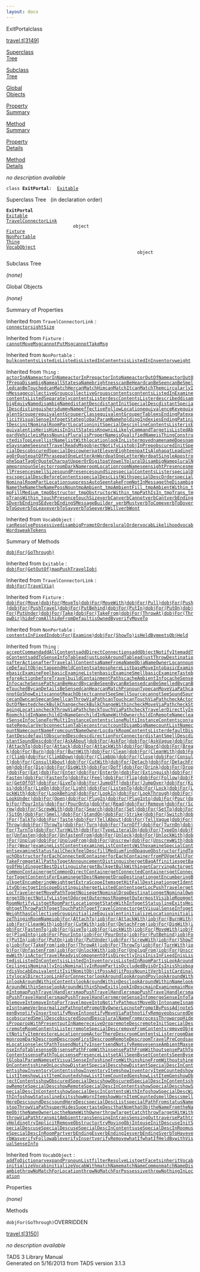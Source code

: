 ```yaml
---
layout: docs
---
```

<span class="title">ExitPortal</span><span class="type">class</span>

[travel.t](../file/travel.t.html)\[[3149](../source/travel.t.html#3149)\]

[Superclass  
Tree](#_SuperClassTree_)

[Subclass  
Tree](#_SubClassTree_)

[Global  
Objects](#_ObjectSummary_)

[Property  
Summary](#_PropSummary_)

[Method  
Summary](#_MethodSummary_)

[Property  
Details](#_Properties_)

[Method  
Details](#_Methods_)



*no description available*

`class `**`ExitPortal`**` :   `[`Exitable`](../object/Exitable.html)



<span id="_SuperClassTree_"></span>



<span class="hdln">Superclass Tree</span>   (in declaration order)



**`ExitPortal`**  
[`Exitable`](../object/Exitable.html)  
[`TravelConnectorLink`](../object/TravelConnectorLink.html)  
`                         object`  
[`Fixture`](../object/Fixture.html)  
[`NonPortable`](../object/NonPortable.html)  
[`Thing`](../object/Thing.html)  
[`VocabObject`](../object/VocabObject.html)  
`                                                 object`  
<span id="_SubClassTree_"></span>



<span class="hdln">Subclass Tree</span>  



*(none)* <span id="_ObjectSummary_"></span>



<span class="hdln">Global Objects</span>  



*(none)* <span id="_PropSummary_"></span>



<span class="hdln">Summary of Properties</span>  







Inherited from `TravelConnectorLink` :  
[`connector`](../object/TravelConnectorLink.html#connector)[`sightSize`](../object/TravelConnectorLink.html#sightSize)

Inherited from `Fixture` :  
[`cannotMoveMsg`](../object/Fixture.html#cannotMoveMsg)[`cannotPutMsg`](../object/Fixture.html#cannotPutMsg)[`cannotTakeMsg`](../object/Fixture.html#cannotTakeMsg)

Inherited from `NonPortable` :  
[`bulk`](../object/NonPortable.html#bulk)[`contentsListed`](../object/NonPortable.html#contentsListed)[`isListed`](../object/NonPortable.html#isListed)[`isListedInContents`](../object/NonPortable.html#isListedInContents)[`isListedInInventory`](../object/NonPortable.html#isListedInInventory)[`weight`](../object/NonPortable.html#weight)

Inherited from `Thing` :  
[`actorInAName`](../object/Thing.html#actorInAName)[`actorInName`](../object/Thing.html#actorInName)[`actorInPrep`](../object/Thing.html#actorInPrep)[`actorIntoName`](../object/Thing.html#actorIntoName)[`actorOutOfName`](../object/Thing.html#actorOutOfName)[`actorOutOfPrep`](../object/Thing.html#actorOutOfPrep)[`aDisambigName`](../object/Thing.html#aDisambigName)[`allStates`](../object/Thing.html#allStates)[`aName`](../object/Thing.html#aName)[`brightness`](../object/Thing.html#brightness)[`canBeHeard`](../object/Thing.html#canBeHeard)[`canBeSeen`](../object/Thing.html#canBeSeen)[`canBeSmelled`](../object/Thing.html#canBeSmelled)[`canBeTouched`](../object/Thing.html#canBeTouched)[`canMatchHer`](../object/Thing.html#canMatchHer)[`canMatchHim`](../object/Thing.html#canMatchHim)[`canMatchIt`](../object/Thing.html#canMatchIt)[`canMatchThem`](../object/Thing.html#canMatchThem)[`circularlyInMessage`](../object/Thing.html#circularlyInMessage)[`collectiveGroup`](../object/Thing.html#collectiveGroup)[`collectiveGroups`](../object/Thing.html#collectiveGroups)[`contents`](../object/Thing.html#contents)[`contentsListedInExamine`](../object/Thing.html#contentsListedInExamine)[`contentsListedSeparately`](../object/Thing.html#contentsListedSeparately)[`contentsLister`](../object/Thing.html#contentsLister)[`descContentsLister`](../object/Thing.html#descContentsLister)[`described`](../object/Thing.html#described)[`disambigEquivName`](../object/Thing.html#disambigEquivName)[`disambigName`](../object/Thing.html#disambigName)[`distantDesc`](../object/Thing.html#distantDesc)[`distantInitSpecialDesc`](../object/Thing.html#distantInitSpecialDesc)[`distantSpecialDesc`](../object/Thing.html#distantSpecialDesc)[`distinguishers`](../object/Thing.html#distinguishers)[`dummyName`](../object/Thing.html#dummyName)[`effectiveFollowLocation`](../object/Thing.html#effectiveFollowLocation)[`equivalenceKey`](../object/Thing.html#equivalenceKey)[`equivalentGrouper`](../object/Thing.html#equivalentGrouper)[`equivalentGrouperClass`](../object/Thing.html#equivalentGrouperClass)[`equivalentGrouperTable`](../object/Thing.html#equivalentGrouperTable)[`esEndingPat`](../object/Thing.html#esEndingPat)[`explicitVisualSenseInfo`](../object/Thing.html#explicitVisualSenseInfo)[`getState`](../object/Thing.html#getState)[`globalParamName`](../object/Thing.html#globalParamName)[`holdingIndex`](../object/Thing.html#holdingIndex)[`iesEndingPat`](../object/Thing.html#iesEndingPat)[`initDesc`](../object/Thing.html#initDesc)[`initNominalRoomPartLocation`](../object/Thing.html#initNominalRoomPartLocation)[`initSpecialDesc`](../object/Thing.html#initSpecialDesc)[`inlineContentsLister`](../object/Thing.html#inlineContentsLister)[`isEquivalent`](../object/Thing.html#isEquivalent)[`isHer`](../object/Thing.html#isHer)[`isHim`](../object/Thing.html#isHim)[`isInInitState`](../object/Thing.html#isInInitState)[`isKnown`](../object/Thing.html#isKnown)[`isLikelyCommandTarget`](../object/Thing.html#isLikelyCommandTarget)[`isListedAboardVehicle`](../object/Thing.html#isListedAboardVehicle)[`isMassNoun`](../object/Thing.html#isMassNoun)[`isPlural`](../object/Thing.html#isPlural)[`isProperName`](../object/Thing.html#isProperName)[`isQualifiedName`](../object/Thing.html#isQualifiedName)[`isThingConstructed`](../object/Thing.html#isThingConstructed)[`isTopLevel`](../object/Thing.html#isTopLevel)[`listName`](../object/Thing.html#listName)[`listWith`](../object/Thing.html#listWith)[`location`](../object/Thing.html#location)[`lookInLister`](../object/Thing.html#lookInLister)[`moved`](../object/Thing.html#moved)[`name`](../object/Thing.html#name)[`nameDoes`](../object/Thing.html#nameDoes)[`nameSays`](../object/Thing.html#nameSays)[`nameSees`](../object/Thing.html#nameSees)[`notTravelReadyMsg`](../object/Thing.html#notTravelReadyMsg)[`objectNotifyList`](../object/Thing.html#objectNotifyList)[`objInPrep`](../object/Thing.html#objInPrep)[`obscuredInitSpecialDesc`](../object/Thing.html#obscuredInitSpecialDesc)[`obscuredSpecialDesc`](../object/Thing.html#obscuredSpecialDesc)[`owner`](../object/Thing.html#owner)[`patElevenEighteen`](../object/Thing.html#patElevenEighteen)[`patIsAlpha`](../object/Thing.html#patIsAlpha)[`patLeadingTagOrQuote`](../object/Thing.html#patLeadingTagOrQuote)[`patOfPhrase`](../object/Thing.html#patOfPhrase)[`patOneLetterAnWord`](../object/Thing.html#patOneLetterAnWord)[`patOneLetterWord`](../object/Thing.html#patOneLetterWord)[`patSingleApostropheS`](../object/Thing.html#patSingleApostropheS)[`patTagOrQuoteChar`](../object/Thing.html#patTagOrQuoteChar)[`patUpperOrDigit`](../object/Thing.html#patUpperOrDigit)[`patVowelY`](../object/Thing.html#patVowelY)[`pluralDisambigName`](../object/Thing.html#pluralDisambigName)[`pluralName`](../object/Thing.html#pluralName)[`pronounSelector`](../object/Thing.html#pronounSelector)[`roomDarkName`](../object/Thing.html#roomDarkName)[`roomLocation`](../object/Thing.html#roomLocation)[`roomName`](../object/Thing.html#roomName)[`seen`](../object/Thing.html#seen)[`sightPresence`](../object/Thing.html#sightPresence)[`smellPresence`](../object/Thing.html#smellPresence)[`smellSize`](../object/Thing.html#smellSize)[`soundPresence`](../object/Thing.html#soundPresence)[`soundSize`](../object/Thing.html#soundSize)[`specialContentsLister`](../object/Thing.html#specialContentsLister)[`specialDesc`](../object/Thing.html#specialDesc)[`specialDescBeforeContents`](../object/Thing.html#specialDescBeforeContents)[`specialDescListWith`](../object/Thing.html#specialDescListWith)[`specialDescOrder`](../object/Thing.html#specialDescOrder)[`specialNominalRoomPartLocation`](../object/Thing.html#specialNominalRoomPartLocation)[`suppressAutoSeen`](../object/Thing.html#suppressAutoSeen)[`takeFromNotInMessage`](../object/Thing.html#takeFromNotInMessage)[`theDisambigName`](../object/Thing.html#theDisambigName)[`theName`](../object/Thing.html#theName)[`theNamePossNoun`](../object/Thing.html#theNamePossNoun)[`tmpAmbient_`](../object/Thing.html#tmpAmbient_)[`tmpAmbientFill_`](../object/Thing.html#tmpAmbientFill_)[`tmpAmbientWithin_`](../object/Thing.html#tmpAmbientWithin_)[`tmpFillMedium_`](../object/Thing.html#tmpFillMedium_)[`tmpObstructor_`](../object/Thing.html#tmpObstructor_)[`tmpObstructorWithin_`](../object/Thing.html#tmpObstructorWithin_)[`tmpPathIsIn_`](../object/Thing.html#tmpPathIsIn_)[`tmpTrans_`](../object/Thing.html#tmpTrans_)[`tmpTransWithin_`](../object/Thing.html#tmpTransWithin_)[`touchPresence`](../object/Thing.html#touchPresence)[`touchSize`](../object/Thing.html#touchSize)[`verbCan`](../object/Thing.html#verbCan)[`verbCannot`](../object/Thing.html#verbCannot)[`verbCant`](../object/Thing.html#verbCant)[`verbEndingSD`](../object/Thing.html#verbEndingSD)[`verbEndingSEd`](../object/Thing.html#verbEndingSEd)[`verbEndingSMessageBuilder_`](../object/Thing.html#verbEndingSMessageBuilder_)[`verbMust`](../object/Thing.html#verbMust)[`verbToCome`](../object/Thing.html#verbToCome)[`verbToDo`](../object/Thing.html#verbToDo)[`verbToGo`](../object/Thing.html#verbToGo)[`verbToLeave`](../object/Thing.html#verbToLeave)[`verbToSay`](../object/Thing.html#verbToSay)[`verbToSee`](../object/Thing.html#verbToSee)[`verbWill`](../object/Thing.html#verbWill)[`verbWont`](../object/Thing.html#verbWont)

Inherited from `VocabObject` :  
[`canResolvePossessive`](../object/VocabObject.html#canResolvePossessive)[`disambigPromptOrder`](../object/VocabObject.html#disambigPromptOrder)[`pluralOrder`](../object/VocabObject.html#pluralOrder)[`vocabLikelihood`](../object/VocabObject.html#vocabLikelihood)[`vocabWords`](../object/VocabObject.html#vocabWords)[`weakTokens`](../object/VocabObject.html#weakTokens)

<span id="_MethodSummary_"></span>



<span class="hdln">Summary of Methods</span>  



[`dobjFor(GoThrough)`](#dobjFor(GoThrough))

Inherited from `Exitable` :  
[`dobjFor(GetOutOf)`](../object/Exitable.html#dobjFor(GetOutOf))[`mapPushTravelIobj`](../object/Exitable.html#mapPushTravelIobj)

Inherited from `TravelConnectorLink` :  
[`dobjFor(TravelVia)`](../object/TravelConnectorLink.html#dobjFor(TravelVia))

Inherited from `Fixture` :  
[`dobjFor(Move)`](../object/Fixture.html#dobjFor(Move))[`dobjFor(MoveTo)`](../object/Fixture.html#dobjFor(MoveTo))[`dobjFor(MoveWith)`](../object/Fixture.html#dobjFor(MoveWith))[`dobjFor(Pull)`](../object/Fixture.html#dobjFor(Pull))[`dobjFor(Push)`](../object/Fixture.html#dobjFor(Push))[`dobjFor(PushTravel)`](../object/Fixture.html#dobjFor(PushTravel))[`dobjFor(PutBehind)`](../object/Fixture.html#dobjFor(PutBehind))[`dobjFor(PutIn)`](../object/Fixture.html#dobjFor(PutIn))[`dobjFor(PutOn)`](../object/Fixture.html#dobjFor(PutOn))[`dobjFor(PutUnder)`](../object/Fixture.html#dobjFor(PutUnder))[`dobjFor(Take)`](../object/Fixture.html#dobjFor(Take))[`dobjFor(TakeFrom)`](../object/Fixture.html#dobjFor(TakeFrom))[`dobjFor(ThrowAt)`](../object/Fixture.html#dobjFor(ThrowAt))[`dobjFor(ThrowDir)`](../object/Fixture.html#dobjFor(ThrowDir))[`hideFromAll`](../object/Fixture.html#hideFromAll)[`hideFromDefault`](../object/Fixture.html#hideFromDefault)[`isOwnedBy`](../object/Fixture.html#isOwnedBy)[`verifyMoveTo`](../object/Fixture.html#verifyMoveTo)

Inherited from `NonPortable` :  
[`contentsInFixedIn`](../object/NonPortable.html#contentsInFixedIn)[`dobjFor(Examine)`](../object/NonPortable.html#dobjFor(Examine))[`dobjFor(ShowTo)`](../object/NonPortable.html#dobjFor(ShowTo))[`isHeldBy`](../object/NonPortable.html#isHeldBy)[`meetsObjHeld`](../object/NonPortable.html#meetsObjHeld)

Inherited from `Thing` :  
[`acceptCommand`](../object/Thing.html#acceptCommand)[`addAllContents`](../object/Thing.html#addAllContents)[`addDirectConnections`](../object/Thing.html#addDirectConnections)[`addObjectNotifyItem`](../object/Thing.html#addObjectNotifyItem)[`addToContents`](../object/Thing.html#addToContents)[`addToSenseInfoTable`](../object/Thing.html#addToSenseInfoTable)[`adjustLookAroundTable`](../object/Thing.html#adjustLookAroundTable)[`adjustThrowDestination`](../object/Thing.html#adjustThrowDestination)[`afterAction`](../object/Thing.html#afterAction)[`afterTravel`](../object/Thing.html#afterTravel)[`allContents`](../object/Thing.html#allContents)[`aNameFrom`](../object/Thing.html#aNameFrom)[`aNameObj`](../object/Thing.html#aNameObj)[`aNameOwnerLoc`](../object/Thing.html#aNameOwnerLoc)[`announceDefaultObject`](../object/Thing.html#announceDefaultObject)[`appendHeldContents`](../object/Thing.html#appendHeldContents)[`atmosphereList`](../object/Thing.html#atmosphereList)[`baseMoveInto`](../object/Thing.html#baseMoveInto)[`basicExamine`](../object/Thing.html#basicExamine)[`basicExamineFeel`](../object/Thing.html#basicExamineFeel)[`basicExamineListen`](../object/Thing.html#basicExamineListen)[`basicExamineSmell`](../object/Thing.html#basicExamineSmell)[`basicExamineTaste`](../object/Thing.html#basicExamineTaste)[`beforeAction`](../object/Thing.html#beforeAction)[`beforeTravel`](../object/Thing.html#beforeTravel)[`buildContainmentPaths`](../object/Thing.html#buildContainmentPaths)[`cacheAmbientInfo`](../object/Thing.html#cacheAmbientInfo)[`cacheSenseInfo`](../object/Thing.html#cacheSenseInfo)[`cacheSensePath`](../object/Thing.html#cacheSensePath)[`canBeHeardBy`](../object/Thing.html#canBeHeardBy)[`canBeSeenBy`](../object/Thing.html#canBeSeenBy)[`canBeSensed`](../object/Thing.html#canBeSensed)[`canBeSmelledBy`](../object/Thing.html#canBeSmelledBy)[`canBeTouchedBy`](../object/Thing.html#canBeTouchedBy)[`canDetailsBeSensed`](../object/Thing.html#canDetailsBeSensed)[`canHear`](../object/Thing.html#canHear)[`canMatchPronounType`](../object/Thing.html#canMatchPronounType)[`canMoveViaPath`](../object/Thing.html#canMoveViaPath)[`cannotGoShowExits`](../object/Thing.html#cannotGoShowExits)[`cannotReachObject`](../object/Thing.html#cannotReachObject)[`cannotSeeSmellSource`](../object/Thing.html#cannotSeeSmellSource)[`cannotSeeSoundSource`](../object/Thing.html#cannotSeeSoundSource)[`canOwn`](../object/Thing.html#canOwn)[`canSee`](../object/Thing.html#canSee)[`canSmell`](../object/Thing.html#canSmell)[`canThrowViaPath`](../object/Thing.html#canThrowViaPath)[`canTouch`](../object/Thing.html#canTouch)[`canTouchViaPath`](../object/Thing.html#canTouchViaPath)[`checkActorOutOfNested`](../object/Thing.html#checkActorOutOfNested)[`checkBulkChange`](../object/Thing.html#checkBulkChange)[`checkBulkChangeWithin`](../object/Thing.html#checkBulkChangeWithin)[`checkMoveViaPath`](../object/Thing.html#checkMoveViaPath)[`checkStagingLocation`](../object/Thing.html#checkStagingLocation)[`checkThrowViaPath`](../object/Thing.html#checkThrowViaPath)[`checkTouchViaPath`](../object/Thing.html#checkTouchViaPath)[`checkTravelerDirectlyInRoom`](../object/Thing.html#checkTravelerDirectlyInRoom)[`childInName`](../object/Thing.html#childInName)[`childInNameGen`](../object/Thing.html#childInNameGen)[`childInNameWithOwner`](../object/Thing.html#childInNameWithOwner)[`childInRemoteName`](../object/Thing.html#childInRemoteName)[`clearSenseInfo`](../object/Thing.html#clearSenseInfo)[`cloneForMultiInstanceContents`](../object/Thing.html#cloneForMultiInstanceContents)[`cloneMultiInstanceContents`](../object/Thing.html#cloneMultiInstanceContents)[`conjugateRegularVerb`](../object/Thing.html#conjugateRegularVerb)[`connectionTable`](../object/Thing.html#connectionTable)[`construct`](../object/Thing.html#construct)[`countDisambigName`](../object/Thing.html#countDisambigName)[`countListName`](../object/Thing.html#countListName)[`countName`](../object/Thing.html#countName)[`countNameFrom`](../object/Thing.html#countNameFrom)[`countNameOwnerLoc`](../object/Thing.html#countNameOwnerLoc)[`darkRoomContentsLister`](../object/Thing.html#darkRoomContentsLister)[`defaultDistantDesc`](../object/Thing.html#defaultDistantDesc)[`defaultObscuredDesc`](../object/Thing.html#defaultObscuredDesc)[`desc`](../object/Thing.html#desc)[`directionForConnector`](../object/Thing.html#directionForConnector)[`distantSmellDesc`](../object/Thing.html#distantSmellDesc)[`distantSoundDesc`](../object/Thing.html#distantSoundDesc)[`dobjFor(AskAbout)`](../object/Thing.html#dobjFor(AskAbout))[`dobjFor(AskFor)`](../object/Thing.html#dobjFor(AskFor))[`dobjFor(AskVague)`](../object/Thing.html#dobjFor(AskVague))[`dobjFor(AttachTo)`](../object/Thing.html#dobjFor(AttachTo))[`dobjFor(Attack)`](../object/Thing.html#dobjFor(Attack))[`dobjFor(AttackWith)`](../object/Thing.html#dobjFor(AttackWith))[`dobjFor(Board)`](../object/Thing.html#dobjFor(Board))[`dobjFor(Break)`](../object/Thing.html#dobjFor(Break))[`dobjFor(Burn)`](../object/Thing.html#dobjFor(Burn))[`dobjFor(BurnWith)`](../object/Thing.html#dobjFor(BurnWith))[`dobjFor(Clean)`](../object/Thing.html#dobjFor(Clean))[`dobjFor(CleanWith)`](../object/Thing.html#dobjFor(CleanWith))[`dobjFor(Climb)`](../object/Thing.html#dobjFor(Climb))[`dobjFor(ClimbDown)`](../object/Thing.html#dobjFor(ClimbDown))[`dobjFor(ClimbUp)`](../object/Thing.html#dobjFor(ClimbUp))[`dobjFor(Close)`](../object/Thing.html#dobjFor(Close))[`dobjFor(Consult)`](../object/Thing.html#dobjFor(Consult))[`dobjFor(ConsultAbout)`](../object/Thing.html#dobjFor(ConsultAbout))[`dobjFor(CutWith)`](../object/Thing.html#dobjFor(CutWith))[`dobjFor(Detach)`](../object/Thing.html#dobjFor(Detach))[`dobjFor(DetachFrom)`](../object/Thing.html#dobjFor(DetachFrom))[`dobjFor(Dig)`](../object/Thing.html#dobjFor(Dig))[`dobjFor(DigWith)`](../object/Thing.html#dobjFor(DigWith))[`dobjFor(Doff)`](../object/Thing.html#dobjFor(Doff))[`dobjFor(Drink)`](../object/Thing.html#dobjFor(Drink))[`dobjFor(Drop)`](../object/Thing.html#dobjFor(Drop))[`dobjFor(Eat)`](../object/Thing.html#dobjFor(Eat))[`dobjFor(Enter)`](../object/Thing.html#dobjFor(Enter))[`dobjFor(EnterOn)`](../object/Thing.html#dobjFor(EnterOn))[`dobjFor(Extinguish)`](../object/Thing.html#dobjFor(Extinguish))[`dobjFor(Fasten)`](../object/Thing.html#dobjFor(Fasten))[`dobjFor(FastenTo)`](../object/Thing.html#dobjFor(FastenTo))[`dobjFor(Feel)`](../object/Thing.html#dobjFor(Feel))[`dobjFor(Flip)`](../object/Thing.html#dobjFor(Flip))[`dobjFor(Follow)`](../object/Thing.html#dobjFor(Follow))[`dobjFor(GetOffOf)`](../object/Thing.html#dobjFor(GetOffOf))[`dobjFor(GiveTo)`](../object/Thing.html#dobjFor(GiveTo))[`dobjFor(JumpOff)`](../object/Thing.html#dobjFor(JumpOff))[`dobjFor(JumpOver)`](../object/Thing.html#dobjFor(JumpOver))[`dobjFor(Kiss)`](../object/Thing.html#dobjFor(Kiss))[`dobjFor(LieOn)`](../object/Thing.html#dobjFor(LieOn))[`dobjFor(Light)`](../object/Thing.html#dobjFor(Light))[`dobjFor(ListenTo)`](../object/Thing.html#dobjFor(ListenTo))[`dobjFor(Lock)`](../object/Thing.html#dobjFor(Lock))[`dobjFor(LockWith)`](../object/Thing.html#dobjFor(LockWith))[`dobjFor(LookBehind)`](../object/Thing.html#dobjFor(LookBehind))[`dobjFor(LookIn)`](../object/Thing.html#dobjFor(LookIn))[`dobjFor(LookThrough)`](../object/Thing.html#dobjFor(LookThrough))[`dobjFor(LookUnder)`](../object/Thing.html#dobjFor(LookUnder))[`dobjFor(Open)`](../object/Thing.html#dobjFor(Open))[`dobjFor(PlugIn)`](../object/Thing.html#dobjFor(PlugIn))[`dobjFor(PlugInto)`](../object/Thing.html#dobjFor(PlugInto))[`dobjFor(Pour)`](../object/Thing.html#dobjFor(Pour))[`dobjFor(PourInto)`](../object/Thing.html#dobjFor(PourInto))[`dobjFor(PourOnto)`](../object/Thing.html#dobjFor(PourOnto))[`dobjFor(Read)`](../object/Thing.html#dobjFor(Read))[`dobjFor(Remove)`](../object/Thing.html#dobjFor(Remove))[`dobjFor(Screw)`](../object/Thing.html#dobjFor(Screw))[`dobjFor(ScrewWith)`](../object/Thing.html#dobjFor(ScrewWith))[`dobjFor(Search)`](../object/Thing.html#dobjFor(Search))[`dobjFor(Set)`](../object/Thing.html#dobjFor(Set))[`dobjFor(SetTo)`](../object/Thing.html#dobjFor(SetTo))[`dobjFor(SitOn)`](../object/Thing.html#dobjFor(SitOn))[`dobjFor(Smell)`](../object/Thing.html#dobjFor(Smell))[`dobjFor(StandOn)`](../object/Thing.html#dobjFor(StandOn))[`dobjFor(Strike)`](../object/Thing.html#dobjFor(Strike))[`dobjFor(Switch)`](../object/Thing.html#dobjFor(Switch))[`dobjFor(TalkTo)`](../object/Thing.html#dobjFor(TalkTo))[`dobjFor(Taste)`](../object/Thing.html#dobjFor(Taste))[`dobjFor(TellAbout)`](../object/Thing.html#dobjFor(TellAbout))[`dobjFor(TellVague)`](../object/Thing.html#dobjFor(TellVague))[`dobjFor(Throw)`](../object/Thing.html#dobjFor(Throw))[`dobjFor(ThrowTo)`](../object/Thing.html#dobjFor(ThrowTo))[`dobjFor(Turn)`](../object/Thing.html#dobjFor(Turn))[`dobjFor(TurnOff)`](../object/Thing.html#dobjFor(TurnOff))[`dobjFor(TurnOn)`](../object/Thing.html#dobjFor(TurnOn))[`dobjFor(TurnTo)`](../object/Thing.html#dobjFor(TurnTo))[`dobjFor(TurnWith)`](../object/Thing.html#dobjFor(TurnWith))[`dobjFor(TypeLiteralOn)`](../object/Thing.html#dobjFor(TypeLiteralOn))[`dobjFor(TypeOn)`](../object/Thing.html#dobjFor(TypeOn))[`dobjFor(Unfasten)`](../object/Thing.html#dobjFor(Unfasten))[`dobjFor(UnfastenFrom)`](../object/Thing.html#dobjFor(UnfastenFrom))[`dobjFor(Unlock)`](../object/Thing.html#dobjFor(Unlock))[`dobjFor(UnlockWith)`](../object/Thing.html#dobjFor(UnlockWith))[`dobjFor(Unplug)`](../object/Thing.html#dobjFor(Unplug))[`dobjFor(UnplugFrom)`](../object/Thing.html#dobjFor(UnplugFrom))[`dobjFor(Unscrew)`](../object/Thing.html#dobjFor(Unscrew))[`dobjFor(UnscrewWith)`](../object/Thing.html#dobjFor(UnscrewWith))[`dobjFor(Wear)`](../object/Thing.html#dobjFor(Wear))[`examineListContents`](../object/Thing.html#examineListContents)[`examineListContentsWith`](../object/Thing.html#examineListContentsWith)[`examineSpecialContents`](../object/Thing.html#examineSpecialContents)[`examineStatus`](../object/Thing.html#examineStatus)[`failCheck`](../object/Thing.html#failCheck)[`feelDesc`](../object/Thing.html#feelDesc)[`fillMedium`](../object/Thing.html#fillMedium)[`findOpaqueObstructor`](../object/Thing.html#findOpaqueObstructor)[`findTouchObstructor`](../object/Thing.html#findTouchObstructor)[`forEachConnectedContainer`](../object/Thing.html#forEachConnectedContainer)[`forEachContainer`](../object/Thing.html#forEachContainer)[`fromPOV`](../object/Thing.html#fromPOV)[`getAllForTakeFrom`](../object/Thing.html#getAllForTakeFrom)[`getAllPathsTo`](../object/Thing.html#getAllPathsTo)[`getAnnouncementDistinguisher`](../object/Thing.html#getAnnouncementDistinguisher)[`getBagAffinities`](../object/Thing.html#getBagAffinities)[`getBagsOfHolding`](../object/Thing.html#getBagsOfHolding)[`getBestDistinguisher`](../object/Thing.html#getBestDistinguisher)[`getBulk`](../object/Thing.html#getBulk)[`getBulkWithin`](../object/Thing.html#getBulkWithin)[`getCarryingActor`](../object/Thing.html#getCarryingActor)[`getCommonContainer`](../object/Thing.html#getCommonContainer)[`getCommonDirectContainer`](../object/Thing.html#getCommonDirectContainer)[`getConnectedContainers`](../object/Thing.html#getConnectedContainers)[`getConnectorTo`](../object/Thing.html#getConnectorTo)[`getContentsForExamine`](../object/Thing.html#getContentsForExamine)[`getDestName`](../object/Thing.html#getDestName)[`getDropDestination`](../object/Thing.html#getDropDestination)[`getEncumberingBulk`](../object/Thing.html#getEncumberingBulk)[`getEncumberingWeight`](../object/Thing.html#getEncumberingWeight)[`getExtraScopeItems`](../object/Thing.html#getExtraScopeItems)[`getHitFallDestination`](../object/Thing.html#getHitFallDestination)[`getIdentityObject`](../object/Thing.html#getIdentityObject)[`getInScopeDistinguisher`](../object/Thing.html#getInScopeDistinguisher)[`getListedContents`](../object/Thing.html#getListedContents)[`getLocPushTraveler`](../object/Thing.html#getLocPushTraveler)[`getLocTraveler`](../object/Thing.html#getLocTraveler)[`getMovePathTo`](../object/Thing.html#getMovePathTo)[`getNoise`](../object/Thing.html#getNoise)[`getNominalDropDestination`](../object/Thing.html#getNominalDropDestination)[`getNominalOwner`](../object/Thing.html#getNominalOwner)[`getObjectNotifyList`](../object/Thing.html#getObjectNotifyList)[`getOdor`](../object/Thing.html#getOdor)[`getOutermostRoom`](../object/Thing.html#getOutermostRoom)[`getOutermostVisibleRoom`](../object/Thing.html#getOutermostVisibleRoom)[`getRoomNotifyList`](../object/Thing.html#getRoomNotifyList)[`getRoomPartLocation`](../object/Thing.html#getRoomPartLocation)[`getStateWithInfo`](../object/Thing.html#getStateWithInfo)[`getStatuslineExitsHeight`](../object/Thing.html#getStatuslineExitsHeight)[`getThrowPathTo`](../object/Thing.html#getThrowPathTo)[`getTouchPathTo`](../object/Thing.html#getTouchPathTo)[`getTravelConnector`](../object/Thing.html#getTravelConnector)[`getVisualSenseInfo`](../object/Thing.html#getVisualSenseInfo)[`getWeight`](../object/Thing.html#getWeight)[`hasCollectiveGroup`](../object/Thing.html#hasCollectiveGroup)[`initializeEquivalent`](../object/Thing.html#initializeEquivalent)[`initializeLocation`](../object/Thing.html#initializeLocation)[`initializeThing`](../object/Thing.html#initializeThing)[`inRoomName`](../object/Thing.html#inRoomName)[`iobjFor(AttachTo)`](../object/Thing.html#iobjFor(AttachTo))[`iobjFor(AttackWith)`](../object/Thing.html#iobjFor(AttackWith))[`iobjFor(BurnWith)`](../object/Thing.html#iobjFor(BurnWith))[`iobjFor(CleanWith)`](../object/Thing.html#iobjFor(CleanWith))[`iobjFor(CutWith)`](../object/Thing.html#iobjFor(CutWith))[`iobjFor(DetachFrom)`](../object/Thing.html#iobjFor(DetachFrom))[`iobjFor(DigWith)`](../object/Thing.html#iobjFor(DigWith))[`iobjFor(FastenTo)`](../object/Thing.html#iobjFor(FastenTo))[`iobjFor(GiveTo)`](../object/Thing.html#iobjFor(GiveTo))[`iobjFor(LockWith)`](../object/Thing.html#iobjFor(LockWith))[`iobjFor(MoveWith)`](../object/Thing.html#iobjFor(MoveWith))[`iobjFor(PlugInto)`](../object/Thing.html#iobjFor(PlugInto))[`iobjFor(PourInto)`](../object/Thing.html#iobjFor(PourInto))[`iobjFor(PourOnto)`](../object/Thing.html#iobjFor(PourOnto))[`iobjFor(PutBehind)`](../object/Thing.html#iobjFor(PutBehind))[`iobjFor(PutIn)`](../object/Thing.html#iobjFor(PutIn))[`iobjFor(PutOn)`](../object/Thing.html#iobjFor(PutOn))[`iobjFor(PutUnder)`](../object/Thing.html#iobjFor(PutUnder))[`iobjFor(ScrewWith)`](../object/Thing.html#iobjFor(ScrewWith))[`iobjFor(ShowTo)`](../object/Thing.html#iobjFor(ShowTo))[`iobjFor(TakeFrom)`](../object/Thing.html#iobjFor(TakeFrom))[`iobjFor(ThrowAt)`](../object/Thing.html#iobjFor(ThrowAt))[`iobjFor(ThrowTo)`](../object/Thing.html#iobjFor(ThrowTo))[`iobjFor(TurnWith)`](../object/Thing.html#iobjFor(TurnWith))[`iobjFor(UnfastenFrom)`](../object/Thing.html#iobjFor(UnfastenFrom))[`iobjFor(UnlockWith)`](../object/Thing.html#iobjFor(UnlockWith))[`iobjFor(UnplugFrom)`](../object/Thing.html#iobjFor(UnplugFrom))[`iobjFor(UnscrewWith)`](../object/Thing.html#iobjFor(UnscrewWith))[`isActorTravelReady`](../object/Thing.html#isActorTravelReady)[`isComponentOf`](../object/Thing.html#isComponentOf)[`isDirectlyIn`](../object/Thing.html#isDirectlyIn)[`isIn`](../object/Thing.html#isIn)[`isInFixedIn`](../object/Thing.html#isInFixedIn)[`isListed`](../object/Thing.html#isListed)[`isListedInContents`](../object/Thing.html#isListedInContents)[`isListedInInventory`](../object/Thing.html#isListedInInventory)[`isListedInRoomPart`](../object/Thing.html#isListedInRoomPart)[`isLookAroundCeiling`](../object/Thing.html#isLookAroundCeiling)[`isNominallyIn`](../object/Thing.html#isNominallyIn)[`isNominallyInRoomPart`](../object/Thing.html#isNominallyInRoomPart)[`isOccludedBy`](../object/Thing.html#isOccludedBy)[`isOrIsIn`](../object/Thing.html#isOrIsIn)[`isShipboard`](../object/Thing.html#isShipboard)[`isVocabEquivalent`](../object/Thing.html#isVocabEquivalent)[`itIs`](../object/Thing.html#itIs)[`itNom`](../object/Thing.html#itNom)[`itObj`](../object/Thing.html#itObj)[`itPossAdj`](../object/Thing.html#itPossAdj)[`itPossNoun`](../object/Thing.html#itPossNoun)[`itVerb`](../object/Thing.html#itVerb)[`listCardinality`](../object/Thing.html#listCardinality)[`localDirectionLinkForConnector`](../object/Thing.html#localDirectionLinkForConnector)[`lookAround`](../object/Thing.html#lookAround)[`lookAroundPov`](../object/Thing.html#lookAroundPov)[`lookAroundWithin`](../object/Thing.html#lookAroundWithin)[`lookAroundWithinContents`](../object/Thing.html#lookAroundWithinContents)[`lookAroundWithinDesc`](../object/Thing.html#lookAroundWithinDesc)[`lookAroundWithinName`](../object/Thing.html#lookAroundWithinName)[`lookAroundWithinSense`](../object/Thing.html#lookAroundWithinSense)[`lookAroundWithinShowExits`](../object/Thing.html#lookAroundWithinShowExits)[`lookInDesc`](../object/Thing.html#lookInDesc)[`mainExamine`](../object/Thing.html#mainExamine)[`mainMoveInto`](../object/Thing.html#mainMoveInto)[`mapPushTravelHandlers`](../object/Thing.html#mapPushTravelHandlers)[`mapPushTravelHandlers`](../object/Thing.html#mapPushTravelHandlers)[`mapPushTravelHandlers`](../object/Thing.html#mapPushTravelHandlers)[`mapPushTravelHandlers`](../object/Thing.html#mapPushTravelHandlers)[`mapPushTravelHandlers`](../object/Thing.html#mapPushTravelHandlers)[`mergeSenseInfo`](../object/Thing.html#mergeSenseInfo)[`mergeSenseInfoTable`](../object/Thing.html#mergeSenseInfoTable)[`moveInto`](../object/Thing.html#moveInto)[`moveIntoForTravel`](../object/Thing.html#moveIntoForTravel)[`moveIntoNotifyPath`](../object/Thing.html#moveIntoNotifyPath)[`mustMoveObjInto`](../object/Thing.html#mustMoveObjInto)[`nameIs`](../object/Thing.html#nameIs)[`nameIsnt`](../object/Thing.html#nameIsnt)[`nameVerb`](../object/Thing.html#nameVerb)[`normalizePath`](../object/Thing.html#normalizePath)[`notePromptByOwnerLoc`](../object/Thing.html#notePromptByOwnerLoc)[`notePromptByPossAdj`](../object/Thing.html#notePromptByPossAdj)[`noteSeenBy`](../object/Thing.html#noteSeenBy)[`notifyInsert`](../object/Thing.html#notifyInsert)[`notifyMoveInto`](../object/Thing.html#notifyMoveInto)[`notifyMoveViaPath`](../object/Thing.html#notifyMoveViaPath)[`notifyRemove`](../object/Thing.html#notifyRemove)[`obscuredDesc`](../object/Thing.html#obscuredDesc)[`obscuredSmellDesc`](../object/Thing.html#obscuredSmellDesc)[`obscuredSoundDesc`](../object/Thing.html#obscuredSoundDesc)[`pluralNameFrom`](../object/Thing.html#pluralNameFrom)[`processThrow`](../object/Thing.html#processThrow)[`propHidesProp`](../object/Thing.html#propHidesProp)[`propWithPresent`](../object/Thing.html#propWithPresent)[`putInName`](../object/Thing.html#putInName)[`receiveDrop`](../object/Thing.html#receiveDrop)[`remoteDesc`](../object/Thing.html#remoteDesc)[`remoteInitSpecialDesc`](../object/Thing.html#remoteInitSpecialDesc)[`remoteRoomContentsLister`](../object/Thing.html#remoteRoomContentsLister)[`remoteSpecialDesc`](../object/Thing.html#remoteSpecialDesc)[`removeFromContents`](../object/Thing.html#removeFromContents)[`removeObjectNotifyItem`](../object/Thing.html#removeObjectNotifyItem)[`restoreLocation`](../object/Thing.html#restoreLocation)[`roomActorThereDesc`](../object/Thing.html#roomActorThereDesc)[`roomContentsLister`](../object/Thing.html#roomContentsLister)[`roomDaemon`](../object/Thing.html#roomDaemon)[`roomDarkDesc`](../object/Thing.html#roomDarkDesc)[`roomDesc`](../object/Thing.html#roomDesc)[`roomFirstDesc`](../object/Thing.html#roomFirstDesc)[`roomRemoteDesc`](../object/Thing.html#roomRemoteDesc)[`roomTravelPreCond`](../object/Thing.html#roomTravelPreCond)[`saveLocation`](../object/Thing.html#saveLocation)[`selectPathTo`](../object/Thing.html#selectPathTo)[`sendNotifyInsert`](../object/Thing.html#sendNotifyInsert)[`sendNotifyRemove`](../object/Thing.html#sendNotifyRemove)[`senseAmbientMax`](../object/Thing.html#senseAmbientMax)[`senseInfoTable`](../object/Thing.html#senseInfoTable)[`senseObj`](../object/Thing.html#senseObj)[`sensePathFromWithin`](../object/Thing.html#sensePathFromWithin)[`sensePathFromWithout`](../object/Thing.html#sensePathFromWithout)[`sensePathToContents`](../object/Thing.html#sensePathToContents)[`sensePathToLoc`](../object/Thing.html#sensePathToLoc)[`sensePresenceList`](../object/Thing.html#sensePresenceList)[`setAllSeenBy`](../object/Thing.html#setAllSeenBy)[`setContentsSeenBy`](../object/Thing.html#setContentsSeenBy)[`setGlobalParamName`](../object/Thing.html#setGlobalParamName)[`setVisualSenseInfo`](../object/Thing.html#setVisualSenseInfo)[`shineFromWithin`](../object/Thing.html#shineFromWithin)[`shineFromWithout`](../object/Thing.html#shineFromWithout)[`shineOnContents`](../object/Thing.html#shineOnContents)[`shineOnLoc`](../object/Thing.html#shineOnLoc)[`showDistantSpecialDesc`](../object/Thing.html#showDistantSpecialDesc)[`showDistantSpecialDescInContents`](../object/Thing.html#showDistantSpecialDescInContents)[`showInventoryContents`](../object/Thing.html#showInventoryContents)[`showInventoryItem`](../object/Thing.html#showInventoryItem)[`showInventoryItemCounted`](../object/Thing.html#showInventoryItemCounted)[`showListItem`](../object/Thing.html#showListItem)[`showListItemCounted`](../object/Thing.html#showListItemCounted)[`showListItemCountedGen`](../object/Thing.html#showListItemCountedGen)[`showListItemGen`](../object/Thing.html#showListItemGen)[`showObjectContents`](../object/Thing.html#showObjectContents)[`showObscuredSpecialDesc`](../object/Thing.html#showObscuredSpecialDesc)[`showObscuredSpecialDescInContents`](../object/Thing.html#showObscuredSpecialDescInContents)[`showRemoteSpecialDesc`](../object/Thing.html#showRemoteSpecialDesc)[`showRemoteSpecialDescInContents`](../object/Thing.html#showRemoteSpecialDescInContents)[`showSpecialDesc`](../object/Thing.html#showSpecialDesc)[`showSpecialDescInContents`](../object/Thing.html#showSpecialDescInContents)[`showSpecialDescInContentsWithInfo`](../object/Thing.html#showSpecialDescInContentsWithInfo)[`showSpecialDescWithInfo`](../object/Thing.html#showSpecialDescWithInfo)[`showStatuslineExits`](../object/Thing.html#showStatuslineExits)[`showWornItem`](../object/Thing.html#showWornItem)[`showWornItemCounted`](../object/Thing.html#showWornItemCounted)[`smellDesc`](../object/Thing.html#smellDesc)[`smellHereDesc`](../object/Thing.html#smellHereDesc)[`soundDesc`](../object/Thing.html#soundDesc)[`soundHereDesc`](../object/Thing.html#soundHereDesc)[`specialDescList`](../object/Thing.html#specialDescList)[`specialPathFrom`](../object/Thing.html#specialPathFrom)[`statusName`](../object/Thing.html#statusName)[`stopThrowViaPath`](../object/Thing.html#stopThrowViaPath)[`superHidesSuper`](../object/Thing.html#superHidesSuper)[`tasteDesc`](../object/Thing.html#tasteDesc)[`thatNom`](../object/Thing.html#thatNom)[`thatObj`](../object/Thing.html#thatObj)[`theNameFrom`](../object/Thing.html#theNameFrom)[`theNameObj`](../object/Thing.html#theNameObj)[`theNameOwnerLoc`](../object/Thing.html#theNameOwnerLoc)[`theNameWithOwner`](../object/Thing.html#theNameWithOwner)[`throwTargetCatch`](../object/Thing.html#throwTargetCatch)[`throwTargetHitWith`](../object/Thing.html#throwTargetHitWith)[`throwViaPath`](../object/Thing.html#throwViaPath)[`transmitAmbient`](../object/Thing.html#transmitAmbient)[`transSensingIn`](../object/Thing.html#transSensingIn)[`transSensingOut`](../object/Thing.html#transSensingOut)[`traversePath`](../object/Thing.html#traversePath)[`tryHolding`](../object/Thing.html#tryHolding)[`tryImplicitRemoveObstructor`](../object/Thing.html#tryImplicitRemoveObstructor)[`tryMovingObjInto`](../object/Thing.html#tryMovingObjInto)[`useInitDesc`](../object/Thing.html#useInitDesc)[`useInitSpecialDesc`](../object/Thing.html#useInitSpecialDesc)[`useSpecialDesc`](../object/Thing.html#useSpecialDesc)[`useSpecialDescInContents`](../object/Thing.html#useSpecialDescInContents)[`useSpecialDescInRoom`](../object/Thing.html#useSpecialDescInRoom)[`useSpecialDescInRoomPart`](../object/Thing.html#useSpecialDescInRoomPart)[`verbEndingEs`](../object/Thing.html#verbEndingEs)[`verbEndingIes`](../object/Thing.html#verbEndingIes)[`verbEndingS`](../object/Thing.html#verbEndingS)[`verbToHave`](../object/Thing.html#verbToHave)[`verbWas`](../object/Thing.html#verbWas)[`verifyFollowable`](../object/Thing.html#verifyFollowable)[`verifyInsert`](../object/Thing.html#verifyInsert)[`verifyRemove`](../object/Thing.html#verifyRemove)[`whatIf`](../object/Thing.html#whatIf)[`whatIfHeldBy`](../object/Thing.html#whatIfHeldBy)[`withVisualSenseInfo`](../object/Thing.html#withVisualSenseInfo)

Inherited from `VocabObject` :  
[`addToDictionary`](../object/VocabObject.html#addToDictionary)[`expandPronounList`](../object/VocabObject.html#expandPronounList)[`filterResolveList`](../object/VocabObject.html#filterResolveList)[`getFacets`](../object/VocabObject.html#getFacets)[`inheritVocab`](../object/VocabObject.html#inheritVocab)[`initializeVocab`](../object/VocabObject.html#initializeVocab)[`initializeVocabWith`](../object/VocabObject.html#initializeVocabWith)[`matchName`](../object/VocabObject.html#matchName)[`matchNameCommon`](../object/VocabObject.html#matchNameCommon)[`matchNameDisambig`](../object/VocabObject.html#matchNameDisambig)[`throwNoMatchForLocation`](../object/VocabObject.html#throwNoMatchForLocation)[`throwNoMatchForPossessive`](../object/VocabObject.html#throwNoMatchForPossessive)[`throwNothingInLocation`](../object/VocabObject.html#throwNothingInLocation)

<span id="_Properties_"></span>



<span class="hdln">Properties</span>  



*(none)* <span id="_Methods_"></span>



<span class="hdln">Methods</span>  



<span id="dobjFor(GoThrough)"></span>

`dobjFor(GoThrough)`<span class="rem">OVERRIDDEN</span>

[travel.t](../file/travel.t.html)\[[3150](../source/travel.t.html#3150)\]



*no description available*





TADS 3 Library Manual  
Generated on 5/16/2013 from TADS version 3.1.3


